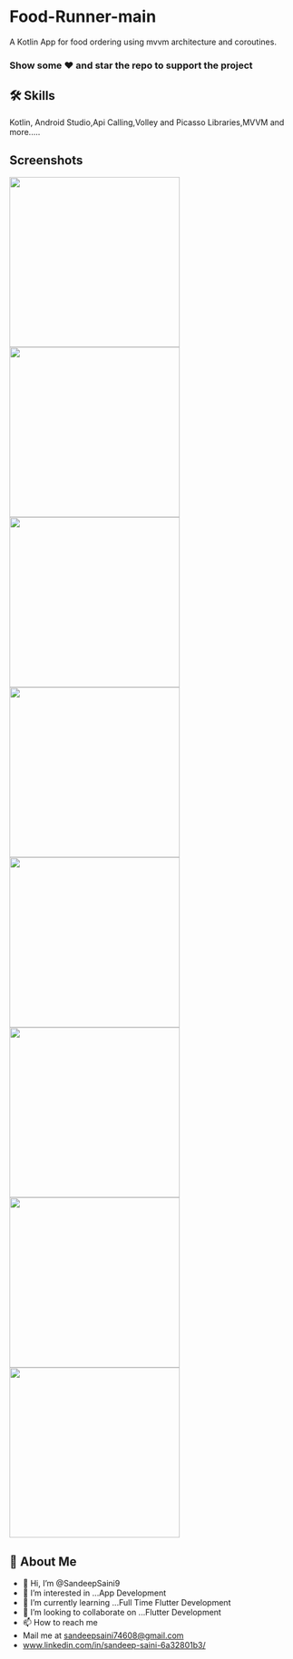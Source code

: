 # Food-Runner-main

A Kotlin App for food ordering using mvvm architecture and coroutines.

### Show some ❤️ and star the repo to support the project

## 🛠 Skills
Kotlin, Android Studio,Api Calling,Volley and Picasso Libraries,MVVM and more.....

## Screenshots

<p float="right">
<img src="Food-Runner-main/Ss/Screenshot_20230225_050320.jpg" width="300" />                     
<img src="Food-Runner-main/Ss/Screenshot_20230225_050338.jpg" width="300" />   
<img src="Food-Runner-main/Ss/Screenshot_20230225_050345.jpg" width="300" />     
<img src="Food-Runner-main/Ss/Screenshot_20230225_050353.jpg" width="300" />
<img src="Food-Runner-main/Ss/Screenshot_20230225_050401.jpg" width="300" />
<img src="Food-Runner-main/Ss/Screenshot_20230225_050408.jpg" width="300" />
<img src="Food-Runner-main/Ss/Screenshot_20230225_050418.jpg" width="300" />
<img src="Food-Runner-main/Ss/Screenshot_20230225_050425.jpg" width="300" />
</p>

## 🚀 About Me
- 👋 Hi, I’m @SandeepSaini9
- 👀 I’m interested in ...App Development
- 🌱 I’m currently learning ...Full Time Flutter Development
- 💞️ I’m looking to collaborate on ...Flutter Development
- 📫 How to reach me 
- Mail me at sandeepsaini74608@gmail.com
- www.linkedin.com/in/sandeep-saini-6a32801b3/

